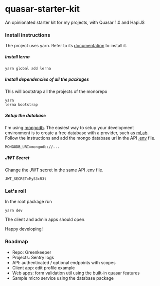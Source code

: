 # quasar-starter-kit
An opinionated starter kit for my projects, with Quasar 1.0 and HapiJS

### Install instructions

The project uses yarn. Refer to its [documentation](https://yarnpkg.com/en/docs/install) to install it.

##### Install lerna

```
yarn global add lerna
```

##### Install dependencies of all the packages
This will bootstrap all the projects of the monorepo

```
yarn
lerna bootstrap
```

##### Setup the database

I'm using [mongodb](https://www.mongodb.com/). The easiest way to setup your development environment is to create a free database with a provider, such as [mLab](https://mlab.com/). Follow the instructions and add the mongo database url in the API [.env](https://github.com/gregory-latinier/quasar-starter-kit/blob/develop/packages/api/.env.example) file.

```
MONGODB_URI=mongodb://...
```

##### JWT Secret

Change the JWT secret in the same API [.env](https://github.com/gregory-latinier/quasar-starter-kit/blob/develop/packages/api/.env.example) file.

```
JWT_SECRET=MyS3cR3t
```

### Let's roll

In the root package run

```
yarn dev
```

The client and admin apps should open.

Happy developing!

### Roadmap

- Repo: Greenkeeper
- Projects: Sentry logs
- API: authenticated / optional endpoints with scopes
- Client app: edit profile example
- Web apps: form validation util using the built-in quasar features
- Sample micro service using the database package
